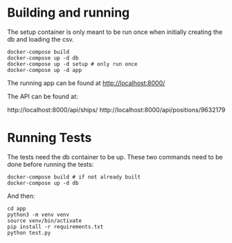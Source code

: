 # Building and running

The setup container is only meant to be run once when initially
creating the db and loading the csv.

    docker-compose build
    docker-compose up -d db
    docker-compose up -d setup # only run once
    docker-compose up -d app

The running app can be found at <http://localhost:8000/>

The API can be found at:

http://localhost:8000/api/ships/
http://localhost:8000/api/positions/9632179

# Running Tests

The tests need the db container to be up.
These two commands need to be done before running the tests:

    docker-compose build # if not already built
    docker-compose up -d db

And then:

    cd app
    python3 -m venv venv
    source venv/bin/activate
    pip install -r requirements.txt
    python test.py
